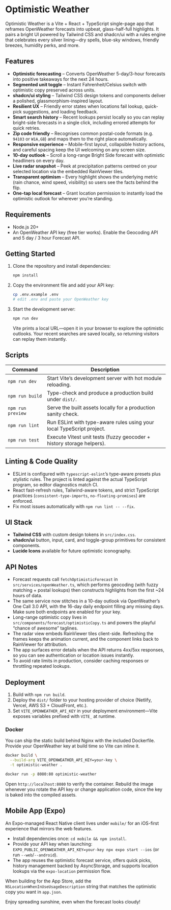 # Optimistic Weather

Optimistic Weather is a Vite + React + TypeScript single-page app that reframes OpenWeather forecasts into upbeat, glass-half-full highlights. It pairs a bright UI powered by Tailwind CSS and shadcn/ui with a rules engine that celebrates every silver lining—dry spells, blue-sky windows, friendly breezes, humidity perks, and more.

## Features
- **Optimistic forecasting** – Converts OpenWeather 5-day/3-hour forecasts into positive takeaways for the next 24 hours.
- **Segmented unit toggle** – Instant Fahrenheit/Celsius switch with optimistic copy preserved across units.
- **shadcn/ui styling** – Tailwind CSS design tokens and components deliver a polished, glassmorphism-inspired layout.
- **Resilient UX** – Friendly error states when locations fail lookup, quick-pick suggestions, and loading feedback.
- **Smart search history** – Recent lookups persist locally so you can replay bright-side forecasts in a single click, including errored attempts for quick retries.
- **Zip code friendly** – Recognises common postal-code formats (e.g. `94103` or `W1A,GB`) and maps them to the right place automatically.
- **Responsive experience** – Mobile-first layout, collapsible history actions, and careful spacing keep the UI welcoming on any screen size.
- **10-day outlook** – Scroll a long-range Bright Side forecast with optimistic headliners on every day.
- **Live radar snapshot** – Peek at precipitation patterns centred on your selected location via the embedded RainViewer tiles.
- **Transparent optimism** – Every highlight shows the underlying metric (rain chance, wind speed, visibility) so users see the facts behind the flip.
- **One-tap local forecast** – Grant location permission to instantly load the optimistic outlook for wherever you’re standing.

## Requirements
- Node.js 20+
- An OpenWeather API key (free tier works). Enable the Geocoding API and 5 day / 3 hour Forecast API.

## Getting Started
1. Clone the repository and install dependencies:
   ```sh
   npm install
   ```
2. Copy the environment file and add your API key:
   ```sh
   cp .env.example .env
   # edit .env and paste your OpenWeather key
   ```
3. Start the development server:
   ```sh
   npm run dev
   ```
   Vite prints a local URL—open it in your browser to explore the optimistic outlooks. Your recent searches are saved locally, so returning visitors can replay them instantly.

## Scripts
| Command | Description |
|---------|-------------|
| `npm run dev` | Start Vite’s development server with hot module reloading. |
| `npm run build` | Type-check and produce a production build under `dist/`. |
| `npm run preview` | Serve the built assets locally for a production sanity check. |
| `npm run lint` | Run ESLint with type-aware rules using your local TypeScript project. |
| `npm run test` | Execute Vitest unit tests (fuzzy geocoder + history storage helpers). |

## Linting & Code Quality
- ESLint is configured with `typescript-eslint`’s type-aware presets plus stylistic rules. The project is linted against the actual TypeScript program, so editor diagnostics match CI.
- React fast-refresh rules, Tailwind-aware tokens, and strict TypeScript practices (`consistent-type-imports`, `no-floating-promises`) are enforced.
- Fix most issues automatically with `npm run lint -- --fix`.

## UI Stack
- **Tailwind CSS** with custom design tokens in `src/index.css`.
- **shadcn/ui** button, input, card, and toggle-group primitives for consistent components.
- **Lucide Icons** available for future optimistic iconography.

## API Notes
- Forecast requests call `fetchOptimisticForecast` in `src/services/openWeather.ts`, which performs geocoding (with fuzzy matching + postal lookups) then constructs highlights from the first ~24 hours of data.
- The same service now stitches in a 10-day outlook via OpenWeather’s One Call 3.0 API, with the 16-day daily endpoint filling any missing days. Make sure both endpoints are enabled for your key.
- Long-range optimistic copy lives in `src/components/forecast/optimisticCopy.ts` and powers the playful “chance of awesome” taglines.
- The radar view embeds RainViewer tiles client-side. Refreshing the frames keeps the animation current, and the component links back to RainViewer for attribution.
- The app surfaces error details when the API returns 4xx/5xx responses, so you can see authentication or location issues instantly.
- To avoid rate limits in production, consider caching responses or throttling repeated lookups.

## Deployment
1. Build with `npm run build`.
2. Deploy the `dist/` folder to your hosting provider of choice (Netlify, Vercel, AWS S3 + CloudFront, etc.).
3. Set `VITE_OPENWEATHER_API_KEY` in your deployment environment—Vite exposes variables prefixed with `VITE_` at runtime.

### Docker
You can ship the static build behind Nginx with the included Dockerfile. Provide your OpenWeather key at build time so Vite can inline it.

```sh
docker build \
  --build-arg VITE_OPENWEATHER_API_KEY=your-key \
  -t optimistic-weather .

docker run -p 8080:80 optimistic-weather
```

Open `http://localhost:8080` to verify the container. Rebuild the image whenever you rotate the API key or change application code, since the key is baked into the compiled assets.

## Mobile App (Expo)
An Expo-managed React Native client lives under `mobile/` for an iOS-first experience that mirrors the web features.

- Install dependencies once: `cd mobile && npm install`.
- Provide your API key when launching: `EXPO_PUBLIC_OPENWEATHER_API_KEY=your-key npx expo start --ios` (or run `--web`/`--android`).
- The app reuses the optimistic forecast service, offers quick picks, history management backed by AsyncStorage, and supports location lookups via the `expo-location` permission flow.

When building for the App Store, add the `NSLocationWhenInUseUsageDescription` string that matches the optimistic copy you want in `app.json`.

Enjoy spreading sunshine, even when the forecast looks cloudy!

